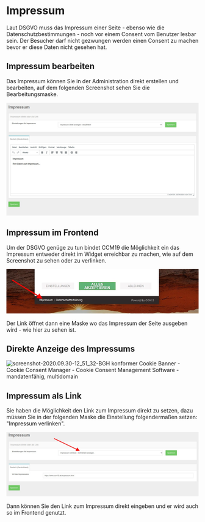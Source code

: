 # Impressum

Laut DSGVO muss das Impressum einer Seite - ebenso wie die Datenschutzbestimmungen - noch vor einem Consent vom Benutzer lesbar sein. Der Besucher darf nicht gezwungen werden einen Consent zu machen bevor er diese Daten nicht gesehen hat.

## Impressum bearbeiten

Das Impressum können Sie in der Administration direkt erstellen und bearbeiten, auf dem folgenden Screenshot sehen Sie die Bearbeitungsmaske.

![screenshot-2020.09.30-12_55_46-CCM19 - Cookie Consent Management Software](../assets/screenshot-2020.09.30-12_55_46-CCM19%20-%20Cookie%20Consent%20Management%20Software.jpg)



## Impressum im Frontend

Um der DSGVO genüge zu tun bindet CCM19 die Möglichkeit ein das Impressum entweder direkt im Widget erreichbar zu machen, wie auf dem Screenshot zu sehen oder zu verlinken.



![screenshot-2020.09.30-12_47_26-CCM19 - Cookie Consent Management Software](../assets/screenshot-2020.09.30-12_47_26-CCM19%20-%20Cookie%20Consent%20Management%20Software.jpg)



Der Link öffnet dann eine Maske wo das Impressum der Seite ausgeben wird - wie hier zu sehen ist.

## Direkte Anzeige des Impressums

![screenshot-2020.09.30-12_51_32-BGH konformer Cookie Banner - Cookie Consent Manager - Cookie Consent Management Software - mandatenfähig, multidomain](../assets/screenshot-2020.09.30-12_51_32-BGH%20konformer%20Cookie%20Banner%20-%20Cookie%20Consent%20Manager%20-%20Cookie%20Consent%20Management%20Software%20-%20mandatenf%C3%A4hig,%20multidomain.jpg)



## Impressum als Link

Sie haben die Möglichkeit den Link zum Impressum direkt zu setzen, dazu müssen Sie in der folgenden Maske die Einstellung folgendermaßen setzen: "Impressum verlinken".



![screenshot-2020.09.30-12_56_44-CCM19 - Cookie Consent Management Software (1)](../assets/screenshot-2020.09.30-12_56_44-CCM19%20-%20Cookie%20Consent%20Management%20Software%20(1).jpg)



Dann können Sie den Link zum Impressum direkt eingeben und er wird auch so im Frontend genutzt.